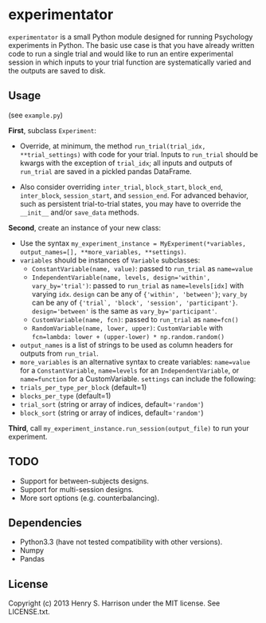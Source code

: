 experimentator
==============

``experimentator`` is a small Python module designed for running Psychology experiments in Python. The basic use case is that you have already written code to run a single trial and would like to run an entire experimental session in which inputs to your trial function are systematically varied and the outputs are saved to disk.

Usage
-----

(see ``example.py``)

**First**, subclass ``Experiment``:

  * Override, at minimum, the method ``run_trial(trial_idx, **trial_settings)`` with code for your trial. Inputs to ``run_trial`` should be kwargs with the exception of ``trial_idx``; all inputs and outputs of ``run_trial`` are saved in a pickled pandas DataFrame.

  * Also consider overriding ``inter_trial``, ``block_start``, ``block_end``, ``inter_block``, ``session_start``, and ``session_end``. For advanced behavior, such as persistent trial-to-trial states, you may have to override the ``__init__`` and/or ``save_data`` methods.

**Second**, create an instance of your new class:

  * Use the syntax ``my_experiment_instance = MyExperiment(*variables, output_names=[], **more_variables, **settings)``.
  * ``variables`` should be instances of ``Variable`` subclasses:
      * ``ConstantVariable(name, value)``: passed to ``run_trial`` as ``name=value``
      * ``IndependentVariable(name, levels, design='within', vary_by='trial')``: passed to ``run_trial`` as ``name=levels[idx]`` with varying ``idx``. ``design`` can be any of ``{'within', 'between'}``; ``vary_by`` can be any of ``{'trial`, 'block', 'session', 'participant'}``. ``design='between'`` is the same as ``vary_by='participant'``.
      * ``CustomVariable(name, fcn)``: passed to ``run_trial`` as ``name=fcn()``
      * ``RandomVariable(name, lower, upper)``: ``CustomVariable`` with ``fcn=lambda: lower + (upper-lower) * np.random.random()``
  * ``output_names`` is a list of strings to be used as column headers for outputs from ``run_trial``.
  * ``more_variables`` is an alternative syntax to create variables: ``name=value`` for a ``ConstantVariable``, ``name=levels`` for an ``IndependentVariable``, or ``name=function`` for a CustomVariable.
    ``settings`` can include the following:
  * ``trials_per_type_per_block`` (default=1)
  * ``blocks_per_type`` (default=1)
  * ``trial_sort`` (string or array of indices, default=``'random'``)
  * ``block_sort`` (string or array of indices, default=``'random'``)

**Third**, call ``my_experiment_instance.run_session(output_file)`` to run your experiment.

TODO
----

  * Support for between-subjects designs.
  * Support for multi-session designs.
  * More sort options (e.g. counterbalancing).

Dependencies
------------

  * Python3.3 (have not tested compatibility with other versions).
  * Numpy
  * Pandas

License
-------

Copyright (c) 2013 Henry S. Harrison under the MIT license. See LICENSE.txt.